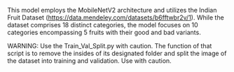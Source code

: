 This model employs the MobileNetV2 architecture and utilizes the Indian Fruit Dataset (https://data.mendeley.com/datasets/b6fftwbr2v/1). While the dataset comprises 18 distinct categories, the model focuses on 10 categories encompassing 5 fruits with their good and bad variants.

WARNING:
Use the Train_Val_Split.py with caution. The function of that script is to remove the insides of its designated folder and split the image of the dataset into training and validation. Use with caution.
